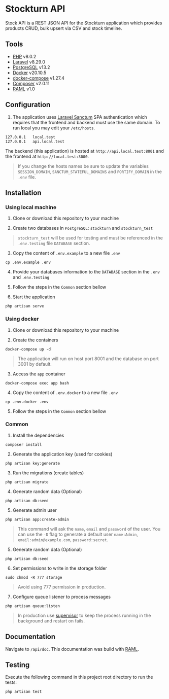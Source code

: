 # Stockturn API

Stock API is a  REST JSON API for the Stockturn application which provides products CRUD, bulk upsert via CSV and stock timeline.

## Tools
* [PHP](https://www.php.net/) v8.0.2
* [Laravel](https://laravel.com/) v8.29.0
* [PostgreSQL](https://www.postgresql.org/) v13.2
* [Docker](https://www.docker.com/) v20.10.5
* [docker-compose](https://docs.docker.com/compose/) v1.27.4
* [Composer](https://getcomposer.org/) v2.0.11
* [RAML](https://raml.org/) v1.0

## Configuration

1. The application uses [Laravel Sanctum](https://laravel.com/docs/8.x/sanctum) SPA authentication which requires that the frontend and backend must use the same domain. To run local you may edit your `/etc/hosts`.

```console
127.0.0.1   local.test
127.0.0.1   api.local.test
```

The backend (this application) is hosted at `http://api.local.test:8001` and the frontend at `http://local.test:3000`.

> If you change the hosts names be sure to update the variables `SESSION_DOMAIN`, `SANCTUM_STATEFUL_DOMAINS` and `FORTIFY_DOMAIN` in the `.env` file.

## Installation

### Using local machine

1. Clone or download this repository to your machine

2. Create two databases in `PostgreSQL`: `stockturn` and `stockturn_test`

> `stockturn_test` will be used for testing and must be referenced in the `.env.testing` file `DATABASE` section.

3. Copy the content of `.env.example` to a new file `.env`

```console
cp .env.example .env
```

4. Provide your databases information to the `DATABASE` section in the `.env` and `.env.testing`

5. Follow the steps in the `Common` section bellow

6. Start the application

```console
php artisan serve
```

### Using docker

1. Clone or download this repository to your machine

2. Create the containers

```console
docker-compose up -d
```

> The application will run on host port 8001 and the database on port 3001 by default.

3. Access the `app` container

```console
docker-compose exec app bash
```

4. Copy the content of `.env.docker` to a new file `.env`

```console
cp .env.docker .env
```

5. Follow the steps in the `Common` section bellow

### Common

1. Install the dependencies

```console
composer install
```

2. Generate the application key (used for cookies)

```console
php artisan key:generate
```

3. Run the migrations (create tables)

```console
php artisan migrate
```

4. Generate random data (Optional)

```console
php artisan db:seed
```

5. Generate admin user

```console
php artisan app:create-admin
```

> This command will ask the `name`, `email` and `password` of the user. You can use the `-D` flag to generate a default user `name:Admin`, `email:admin@example.com`, `password:secret`.

5. Generate random data (Optional)

```console
php artisan db:seed
```

6. Set permissions to write in the storage folder

```console
sudo chmod -R 777 storage
```

> Avoid using 777 permission in production.

7. Configure queue listener to process messages

```console
php artisan queue:listen
```

> In production use [supervisor](https://laravel.com/docs/8.x/queues#supervisor-configuration) to keep the process running in the background and restart on fails.

## Documentation

Navigate to `/api/doc`. This documentation was build with [RAML](https://raml.org/).

## Testing

Execute the following command in this project root directory to run the tests:

```console
php artisan test
```
